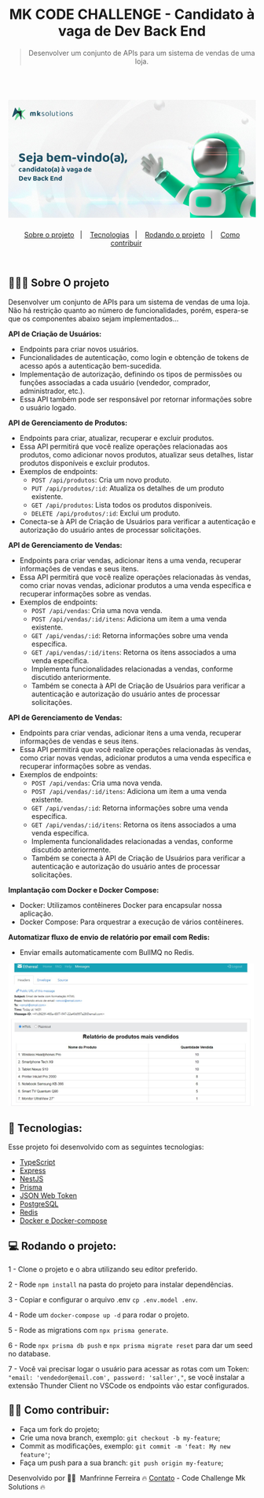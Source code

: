 <div align="center">

# MK CODE CHALLENGE - Candidato à vaga de Dev Back End

> Desenvolver um conjunto de APIs para um sistema de vendas de uma loja.

</div>

<br>

<h1 align="center">
    <img alt="Mk-Solutions" title="Mk-Solutions" src=".github/MK-SOLUTIONS.png" width="750px"/>
</h1>

<p align="center">
  <a href="#-sobre-o-projeto">Sobre o projeto</a>&nbsp;&nbsp;&nbsp;|&nbsp;&nbsp;&nbsp;
  <a href="#-tecnologias">Tecnologias</a>&nbsp;&nbsp;&nbsp;|&nbsp;&nbsp;&nbsp;
  <a href="#-rodando-o-projeto">Rodando o projeto</a>&nbsp;&nbsp;&nbsp;|&nbsp;&nbsp;&nbsp;
  <a href="#-como-contribuir">Como contribuir</a>&nbsp;&nbsp;&nbsp;&nbsp;&nbsp;&nbsp;

</p>

<br>

## 👨🏻‍💻 Sobre O projeto

Desenvolver um conjunto de APIs para um sistema de vendas de uma loja. Não há
restrição quanto ao número de funcionalidades, porém, espera-se que os componentes
abaixo sejam implementados...

**API de Criação de Usuários:**

- Endpoints para criar novos usuários.
- Funcionalidades de autenticação, como login e obtenção de tokens de acesso após a autenticação bem-sucedida.
- Implementação de autorização, definindo os tipos de permissões ou funções associadas a cada usuário (vendedor, comprador, administrador, etc.).
- Essa API também pode ser responsável por retornar informações sobre o usuário logado.

**API de Gerenciamento de Produtos:**

- Endpoints para criar, atualizar, recuperar e excluir produtos.
- Essa API permitirá que você realize operações relacionadas aos produtos, como adicionar novos produtos, atualizar seus detalhes, listar produtos disponíveis e excluir produtos.
- Exemplos de endpoints:
  - `POST /api/produtos`: Cria um novo produto.
  - `PUT /api/produtos/:id`: Atualiza os detalhes de um produto existente.
  - `GET /api/produtos`: Lista todos os produtos disponíveis.
  - `DELETE /api/produtos/:id`: Exclui um produto.
- Conecta-se à API de Criação de Usuários para verificar a autenticação e autorização do usuário antes de processar solicitações.

**API de Gerenciamento de Vendas:**

- Endpoints para criar vendas, adicionar itens a uma venda, recuperar informações de vendas e seus itens.
- Essa API permitirá que você realize operações relacionadas às vendas, como criar novas vendas, adicionar produtos a uma venda específica e recuperar informações sobre as vendas.
- Exemplos de endpoints:
  - `POST /api/vendas`: Cria uma nova venda.
  - `POST /api/vendas/:id/itens`: Adiciona um item a uma venda existente.
  - `GET /api/vendas/:id`: Retorna informações sobre uma venda específica.
  - `GET /api/vendas/:id/itens`: Retorna os itens associados a uma venda específica.
  - Implementa funcionalidades relacionadas a vendas, conforme discutido anteriormente.
  - Também se conecta à API de Criação de Usuários para verificar a autenticação e autorização do usuário antes de processar solicitações.

**API de Gerenciamento de Vendas:**

- Endpoints para criar vendas, adicionar itens a uma venda, recuperar informações de vendas e seus itens.
- Essa API permitirá que você realize operações relacionadas às vendas, como criar novas vendas, adicionar produtos a uma venda específica e recuperar informações sobre as vendas.
- Exemplos de endpoints:
  - `POST /api/vendas`: Cria uma nova venda.
  - `POST /api/vendas/:id/itens`: Adiciona um item a uma venda existente.
  - `GET /api/vendas/:id`: Retorna informações sobre uma venda específica.
  - `GET /api/vendas/:id/itens`: Retorna os itens associados a uma venda específica.
  - Implementa funcionalidades relacionadas a vendas, conforme discutido anteriormente.
  - Também se conecta à API de Criação de Usuários para verificar a autenticação e autorização do usuário antes de processar solicitações.

**Implantação com Docker e Docker Compose:**

- Docker: Utilizamos contêineres Docker para encapsular nossa aplicação.
- Docker Compose: Para orquestrar a execução de vários contêineres.

**Automatizar fluxo de envio de relatório por email com Redis:**

- Enviar emails automaticamente com BullMQ no Redis.

<img alt="Mk-Solutions" title="Mk-Solutions" src=".github/RELATORIO-VENDAS.jpg" width="500px"/>

## 🚀 Tecnologias:

Esse projeto foi desenvolvido com as seguintes tecnologias:

- [TypeScript](https://www.typescriptlang.org/)
- [Express](https://expressjs.com/)
- [NestJS](https://nestjs.com/)
- [Prisma](https://www.prisma.io/)
- [JSON Web Token](https://jwt.io/)
- [PostgreSQL](https://www.postgresql.org/)
- [Redis](https://jestjs.io/)
- [Docker e Docker-compose](https://docs.docker.com/)

## 💻 Rodando o projeto:

1 - Clone o projeto e o abra utilizando seu editor preferido.

2 - Rode `npm install` na pasta do projeto para instalar dependências.

3 - Copiar e configurar o arquivo .env `cp .env.model .env`.

4 - Rode um `docker-compose up -d` para rodar o projeto.

5 - Rode as migrations com `npx prisma generate`.

6 - Rode `npx prisma db push` e `npx prisma migrate reset` para dar um seed no database.

7 - Você vai precisar logar o usuário para acessar as rotas com um Token: `"email: 'vendedor@email.com', password: 'saller',"`, se você instalar a extensão Thunder Client no VSCode os endpoints vão estar configurados.

## 👨‍🏫 Como contribuir:

- Faça um fork do projeto;
- Crie uma nova branch, exemplo: `git checkout -b my-feature`;
- Commit as modificações, exemplo: `git commit -m 'feat: My new feature'`;
- Faça um push para a sua branch: `git push origin my-feature`;

Desenvolvido por 🧗‍♂️&nbsp; Manfrinne Ferreira 🔥 [Contato](https://www.linkedin.com/in/manfrinne-ferreira-6033121a7/) - Code Challenge Mk Solutions 🔥
